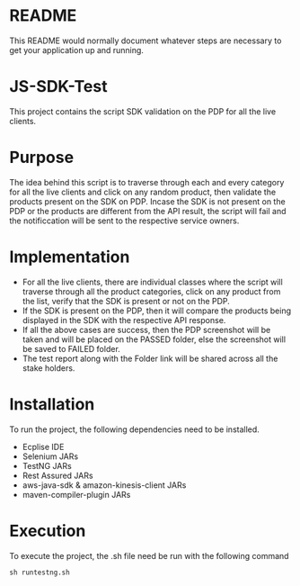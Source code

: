 # README
This README would normally document whatever steps are necessary to get your application up and running.

# JS-SDK-Test
This project contains the script SDK validation on the PDP for all the live clients.

# Purpose
The idea behind this script is to traverse through each and every category for all the live clients and click on any random product, then validate the products present on the SDK on PDP. Incase the SDK is not present on the PDP or the products are different from the API result, the script will fail and the notificcation will be sent to the respective service owners.

# Implementation
- For all the live clients, there are individual classes where the script will traverse through all the product categories, click on any product from the list, verify that the SDK is present or not on the PDP.
- If the SDK is present on the PDP, then it will compare the products being displayed in the SDK with  the respective API response.
- If all the above cases are success, then the PDP screenshot will be taken and will be placed on the PASSED folder, else the screenshot will be saved to FAILED folder.
- The test report along with the Folder link will be shared across all the stake holders.

# Installation
To run the project, the following dependencies need to be installed.

- Ecplise IDE
- Selenium JARs
- TestNG JARs
- Rest Assured JARs
- aws-java-sdk & amazon-kinesis-client JARs
- maven-compiler-plugin JARs

# Execution
To execute the project, the .sh file need be run with the following command

```sh runtestng.sh```
